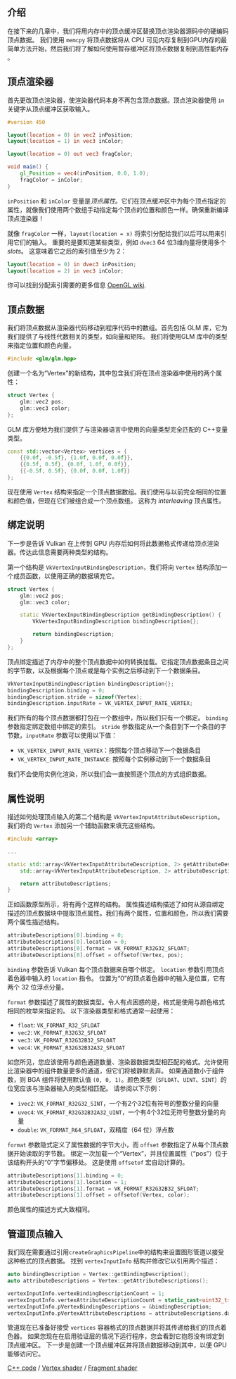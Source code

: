## 介绍

在接下来的几章中，我们将用内存中的顶点缓冲区替换顶点渲染器源码中的硬编码顶点数据。 我们使用 `memcpy` 将顶点数据将从 CPU 可见内存复制到GPU内存的最简单方法开始，然后我们将了解如何使用暂存缓冲区将顶点数据复制到高性能内存 。

## 顶点渲染器

首先更改顶点渲染器，使渲染器代码本身不再包含顶点数据。顶点渲染器使用 `in` 关键字从顶点缓冲区获取输入。

```glsl
#version 450

layout(location = 0) in vec2 inPosition;
layout(location = 1) in vec3 inColor;

layout(location = 0) out vec3 fragColor;

void main() {
    gl_Position = vec4(inPosition, 0.0, 1.0);
    fragColor = inColor;
}
```

`inPosition` 和 `inColor` 变量是*顶点属性*。它们在顶点缓冲区中为每个顶点指定的属性，就像我们使用两个数组手动指定每个顶点的位置和颜色一样。确保重新编译顶点渲染器！

就像 `fragColor` 一样，`layout(location = x)` 将索引分配给我们以后可以用来引用它们的输入。 重要的是要知道某些类型，例如 `dvec3` 64 位3维向量将使用多个 *slots*。 这意味着它之后的索引值至少为 2：

```glsl
layout(location = 0) in dvec3 inPosition;
layout(location = 2) in vec3 inColor;
```

你可以找到分配索引需要的更多信息 [OpenGL wiki](https://www.khronos.org/opengl/wiki/Layout_Qualifier_(GLSL)).

## 顶点数据

我们将顶点数据从渲染器代码移动到程序代码中的数组。首先包括 GLM 库，它为我们提供了与线性代数相关的类型，如向量和矩阵。 我们将使用GLM 库中的类型来指定位置和颜色向量。

```c++
#include <glm/glm.hpp>
```

创建一个名为“Vertex”的新结构，其中包含我们将在顶点渲染器中使用的两个属性：

```c++
struct Vertex {
    glm::vec2 pos;
    glm::vec3 color;
};
```

GLM 库方便地为我们提供了与渲染器语言中使用的向量类型完全匹配的 C++变量类型。

```c++
const std::vector<Vertex> vertices = {
    {{0.0f, -0.5f}, {1.0f, 0.0f, 0.0f}},
    {{0.5f, 0.5f}, {0.0f, 1.0f, 0.0f}},
    {{-0.5f, 0.5f}, {0.0f, 0.0f, 1.0f}}
};
```

现在使用 `Vertex` 结构来指定一个顶点数据数组。我们使用与以前完全相同的位置和颜色值，但现在它们被组合成一个顶点数组。 这称为 *interleaving* 顶点属性。

## 绑定说明

下一步是告诉 Vulkan 在上传到 GPU 内存后如何将此数据格式传递给顶点渲染器。传达此信息需要两种类型的结构。

第一个结构是 `VkVertexInputBindingDescription`，我们将向 `Vertex` 结构添加一个成员函数，以使用正确的数据填充它。

```c++
struct Vertex {
    glm::vec2 pos;
    glm::vec3 color;

    static VkVertexInputBindingDescription getBindingDescription() {
        VkVertexInputBindingDescription bindingDescription{};

        return bindingDescription;
    }
};
```

顶点绑定描述了内存中的整个顶点数据中如何转换加载。它指定顶点数据条目之间的字节数，以及根据每个顶点或是每个实例之后移动到下一个数据条目。

```c++
VkVertexInputBindingDescription bindingDescription{};
bindingDescription.binding = 0;
bindingDescription.stride = sizeof(Vertex);
bindingDescription.inputRate = VK_VERTEX_INPUT_RATE_VERTEX;
```

我们所有的每个顶点数据都打包在一个数组中，所以我们只有一个绑定。 `binding` 参数指定绑定数组中绑定的索引。 `stride` 参数指定从一个条目到下一个条目的字节数，`inputRate` 参数可以使用以下值：

* `VK_VERTEX_INPUT_RATE_VERTEX`：按照每个顶点移动下一个数据条目
* `VK_VERTEX_INPUT_RATE_INSTANCE`: 按照每个实例移动到下一个数据条目

我们不会使用实例化渲染，所以我们会一直按照逐个顶点的方式组织数据。

## 属性说明

描述如何处理顶点输入的第二个结构是 `VkVertexInputAttributeDescription`。 我们将向 `Vertex` 添加另一个辅助函数来填充这些结构。

```c++
#include <array>

...

static std::array<VkVertexInputAttributeDescription, 2> getAttributeDescriptions() {
    std::array<VkVertexInputAttributeDescription, 2> attributeDescriptions{};

    return attributeDescriptions;
}
```

正如函数原型所示，将有两个这样的结构。 属性描述结构描述了如何从源自绑定描述的顶点数据块中提取顶点属性。我们有两个属性，位置和颜色，所以我们需要两个属性描述结构。

```c++
attributeDescriptions[0].binding = 0;
attributeDescriptions[0].location = 0;
attributeDescriptions[0].format = VK_FORMAT_R32G32_SFLOAT;
attributeDescriptions[0].offset = offsetof(Vertex, pos);
```

`binding` 参数告诉 Vulkan 每个顶点数据来自哪个绑定。 `location` 参数引用顶点着色器中输入的 `location` 指令。 位置为“0”的顶点着色器中的输入是位置，它有两个 32 位浮点分量。

`format` 参数描述了属性的数据类型。令人有点困惑的是，格式是使用与颜色格式相同的枚举来指定的。 以下渲染器类型和格式通常一起使用：

* `float`: `VK_FORMAT_R32_SFLOAT`
* `vec2`: `VK_FORMAT_R32G32_SFLOAT`
* `vec3`: `VK_FORMAT_R32G32B32_SFLOAT`
* `vec4`: `VK_FORMAT_R32G32B32A32_SFLOAT`

如您所见，您应该使用与颜色通道数量、渲染器数据类型相匹配的格式。允许使用比渲染器中的组件数量更多的通道，但它们将被静默丢弃。 如果通道数小于组件数，则 BGA 组件将使用默认值 `(0, 0, 1)`。颜色类型（`SFLOAT`、`UINT`、`SINT`）的位宽应该与渲染器输入的类型相匹配。 请参阅以下示例：

* `ivec2`: `VK_FORMAT_R32G32_SINT`，一个有2个32位有符号的整数分量的向量
* `uvec4`: `VK_FORMAT_R32G32B32A32_UINT`，一个有4个32位无符号整数分量的向量
* `double`: `VK_FORMAT_R64_SFLOAT`，双精度（64 位）浮点数

`format` 参数隐式定义了属性数据的字节大小，而 `offset` 参数指定了从每个顶点数据开始读取的字节数。 绑定一次加载一个“Vertex”，并且位置属性（“pos”）位于该结构开头的“0”字节偏移处。 这是使用 `offsetof` 宏自动计算的。

```c++
attributeDescriptions[1].binding = 0;
attributeDescriptions[1].location = 1;
attributeDescriptions[1].format = VK_FORMAT_R32G32B32_SFLOAT;
attributeDescriptions[1].offset = offsetof(Vertex, color);
```

颜色属性的描述方式大致相同。

## 管道顶点输入

我们现在需要通过引用`createGraphicsPipeline`中的结构来设置图形管道以接受这种格式的顶点数据。 找到 `vertexInputInfo` 结构并修改它以引用两个描述：

```c++
auto bindingDescription = Vertex::getBindingDescription();
auto attributeDescriptions = Vertex::getAttributeDescriptions();

vertexInputInfo.vertexBindingDescriptionCount = 1;
vertexInputInfo.vertexAttributeDescriptionCount = static_cast<uint32_t>(attributeDescriptions.size());
vertexInputInfo.pVertexBindingDescriptions = &bindingDescription;
vertexInputInfo.pVertexAttributeDescriptions = attributeDescriptions.data();
```

管道现在已准备好接受 `vertices` 容器格式的顶点数据并将其传递给我们的顶点着色器。 如果您现在在启用验证层的情况下运行程序，您会看到它抱怨没有绑定到顶点缓冲区。 下一步是创建一个顶点缓冲区并将顶点数据移动到其中，以便 GPU 能够访问它。

[C++ code](/code/17_vertex_input.cpp) /
[Vertex shader](/code/17_shader_vertexbuffer.vert) /
[Fragment shader](/code/17_shader_vertexbuffer.frag)
